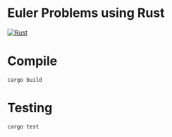 # Euler Problems using Rust

[![Rust](https://github.com/marcos-fdez-alrez/euler_problems/actions/workflows/rust.yml/badge.svg)](https://github.com/marcos-fdez-alrez/euler_problems/actions/workflows/rust.yml)

# Compile 

```
cargo build
```

# Testing

```
cargo test
```